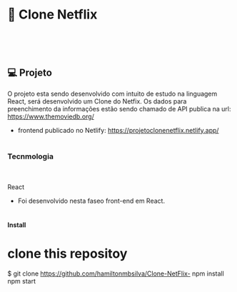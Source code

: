 # :pushpin: Clone Netflix
<br/><br/><br/>
## :computer: Projeto
O projeto esta sendo desenvolvido com intuito de estudo na linguagem React, será desenvolvido um Clone do Netfix. 
Os dados para preenchimento da informações estão sendo chamado de API publica na url: https://www.themoviedb.org/

- frontend publicado no Netlify: https://projetoclonenetflix.netlify.app/
<br/><br/>
### Tecnmologia
<br/><br/>
React 
- Foi desenvolvido nesta faseo front-end em React.
<br/><br/>
#### Install
# clone this repositoy
$ git clone https://github.com/hamiltonmbsilva/Clone-NetFlix-
npm install
npm start





